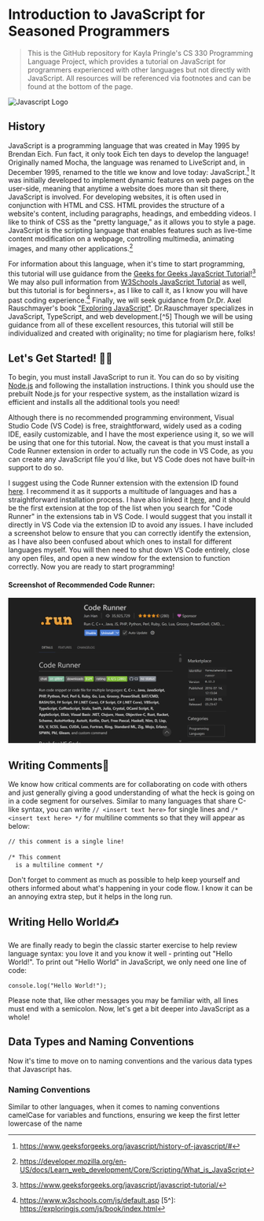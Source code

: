 # Introduction to JavaScript for Seasoned Programmers
> This is the GitHub repository for Kayla Pringle's CS 330 Programming Language Project, which provides a tutorial on JavaScript for programmers experienced with other languages but not directly with JavaScript. All resources will be referenced via footnotes and can be found at the bottom of the page.

![Javascript Logo](https://upload.wikimedia.org/wikipedia/commons/thumb/9/99/Unofficial_JavaScript_logo_2.svg/250px-Unofficial_JavaScript_logo_2.svg.png)

## History

JavaScript is a programming language that was created in May 1995 by Brendan Eich. Fun fact, it only took Eich ten days to develop the language! Originally named Mocha, the language was renamed to LiveScript and, in December 1995, renamed to the title we know and love today: JavaScript.[^1] It was initially developed to implement dynamic features on web pages on the user-side, meaning that anytime a website does more than sit there, JavaScript is involved. For developing websites, it is often used in conjunction with HTML and CSS. HTML provides the structure of a website's content, including paragraphs, headings, and embedding videos. I like to think of CSS as the "pretty language," as it allows you to style a page. JavaScript is the scripting language that enables features such as live-time content modification on a webpage, controlling multimedia, animating images, and many other applications.[^2] 

For information about this language, when it's time to start programming, this tutorial will use guidance from the [Geeks for Geeks JavaScript Tutorial](https://www.geeksforgeeks.org/javascript/javascript-tutorial/)![^3] We may also pull information from [W3Schools JavaScript Tutorial](https://www.w3schools.com/js/default.asp) as well, but this tutorial is for beginners+, as I like to call it, as I know you will have past coding experience.[^4] Finally, we will seek guidance from Dr.Dr. Axel Rauschmayer's book ["Exploring JavaScript"](https://exploringjs.com/js/book/index.html). Dr.Rauschmayer specializes in JavaScript, TypeScript, and web development.[^5] Though we will be using guidance from all of these excellent resources, this tutorial will still be individualized and created with originality; no time for plagiarism here, folks!

## Let's Get Started! 🏃💨

To begin, you must install JavaScript to run it. You can do so by visiting [Node.js](https://nodejs.org/en) and following the installation instructions. I think you should use the prebuilt Node.js for your respective system, as the installation wizard is efficient and installs all the additional tools you need! 

Although there is no recommended programming environment, Visual Studio Code (VS Code) is free, straightforward, widely used as a coding IDE, easily customizable, and I have the most experience using it, so we will be using that one for this tutorial. Now, the caveat is that you must install a Code Runner extension in order to actually run the code in VS Code, as you can create any JavaScript file you'd like, but VS Code does not have built-in support to do so. 

I suggest using the Code Runner extension with the extension ID found [here](formulahendry.code-runner). I recommend it as it supports a multitude of languages and has a straightforward installation process. I have also linked it [here](https://marketplace.visualstudio.com/items?itemName=formulahendry.code-runner), and it should be the first extension at the top of the list when you search for "Code Runner" in the extensions tab in VS Code. I would suggest that you install it directly in VS Code via the extension ID to avoid any issues. I have included a screenshot below to ensure that you can correctly identify the extension, as I have also been confused about which ones to install for different languages myself. You will then need to shut down VS Code entirely, close any open files, and open a new window for the extension to function correctly. Now you are ready to start programming! 

#### Screenshot of Recommended Code Runner:
![Code Runner Screenshot](https://github.com/kay-pringle/CS-330-PLP-Kay-Pringle/blob/94a976b7b9182109812430fa4441a67bc658dd0d/Code%20Runner%20Screenshot.png)

## Writing Comments📝
We know how critical comments are for collaborating on code with others and just generally giving a good understanding of what the heck is going on in a code segment for ourselves. Similar to many languages that share C-like syntax, you can write ` // <insert text here> ` for single lines and ` /* <insert text here> */ ` for multiline comments so that they will appear as below:

````
// this comment is a single line!

/* This comment
  is a multiline comment */
````
Don't forget to comment as much as possible to help keep yourself and others informed about what's happening in your code flow. I know it can be an annoying extra step, but it helps in the long run.

## Writing Hello World✍️

We are finally ready to begin the classic starter exercise to help review language syntax: you love it and you know it well - printing out "Hello World!". To print out "Hello World" in JavaScript, we only need one line of code:

````
console.log("Hello World!");
````
Please note that, like other messages you may be familiar with, all lines must end with a semicolon. Now, let's get a bit deeper into JavaScript as a whole!

## Data Types and Naming Conventions

Now it's time to move on to naming conventions and the various data types that Javascript has. 

### Naming Conventions
Similar to other languages, when it comes to naming conventions camelCase for variables and functions, ensuring we keep the first letter lowercase of the name 

[^1]: https://www.geeksforgeeks.org/javascript/history-of-javascript/#
[^2]: https://developer.mozilla.org/en-US/docs/Learn_web_development/Core/Scripting/What_is_JavaScript
[^3]: https://www.geeksforgeeks.org/javascript/javascript-tutorial/
[^4]: https://www.w3schools.com/js/default.asp
[5^]: https://exploringjs.com/js/book/index.html
